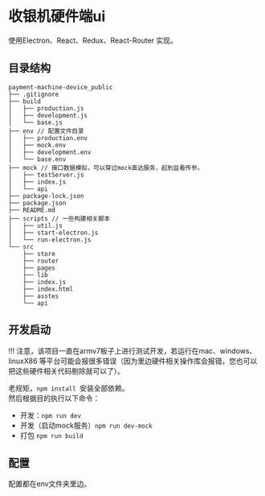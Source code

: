# 收银机硬件端ui

使用Electron、React、Redux、React-Router 实现。

## 目录结构
```
payment-machine-device_public
├── .gitignore
├── build
│   ├── production.js
│   ├── development.js
│   └── base.js
├── env // 配置文件目录
│   ├── production.env
│   ├── mock.env
│   ├── development.env
│   └── base.env
├── mock // 接口数据模拟，可以穿过mock直达服务，起到监看传参。
│   ├── testServer.js
│   ├── index.js
│   └── api
├── package-lock.json
├── package.json
├── README.md
├── scripts // 一些构建相关脚本
│   ├── util.js
│   ├── start-electron.js
│   └── run-electron.js
└── src
    ├── store
    ├── router
    ├── pages
    ├── lib
    ├── index.js
    ├── index.html
    ├── asstes
    └── api
```
## 开发启动
!!! 注意，该项目一直在armv7板子上进行测试开发，若运行在mac、windows、linuxX86 等平台可能会报很多错误（因为里边硬件相关操作库会报错，您也可以把这些硬件相关代码剔除就可以了）。   

老规矩，`npm install `安装全部依赖。   
然后根据目的执行以下命令：   
* 开发：`npm run dev`
* 开发（启动mock服务）`npm run dev-mock`
* 打包 `npm run build`

## 配置
配置都在env文件夹里边。   